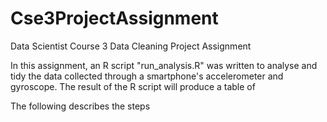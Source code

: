 ﻿# Cse3ProjectAssignment
Data Scientist Course 3 Data Cleaning Project Assignment

In this assignment, an R script "run_analysis.R" was written to analyse and tidy the data collected through a smartphone's accelerometer and gyroscope. The result of the R script will produce a table of 

The following describes the steps 
